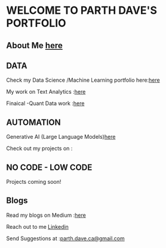 # WELCOME TO PARTH DAVE'S PORTFOLIO 

## About Me [here](aboutme.md)

## DATA 
Check my Data Science /Machine Learning portfolio here:[here](ML.md)

My work on Text Analytics :[here](NLP.md)

Finaical -Quant Data work :[here](finance.md)

## AUTOMATION

Generative AI (Large Language Models)[here](genai.md)

Check out my projects on : 

## NO CODE - LOW CODE 
 Projects coming soon! 

## Blogs 

Read my blogs on Medium :[here](medium.md)

Reach out to me [Linkedin](https://www.linkedin.com/in/parth-dave-a98612b7/)

Send Suggestions at :parth.dave.ca@gmail.com
